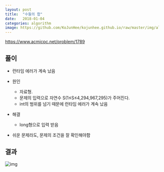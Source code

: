 ```yaml
---
layout: post
title:  "수들의 합"
date:   2018-01-04
categories: algorithm
image: https://github.com/KoJunHee/kojunhee.github.io/raw/master/img/algorithm.png
---
```


<https://www.acmicpc.net/problem/1789>

## 풀이

- 런타임 에러가 계속 났음
- 원인 
	- 자료형. 
	- 문제의 입력으로 자연수 S(1≤S≤4,294,967,295)가 주어진다.
	- int의 범위를 넘기 때문에 런타임 에러가 계속 났음
- 해결 
	- long형으로 입력 받음

- 쉬운 문제라도, 문제의 조건을 잘 확인해야함

## 결과

![img](https://github.com/KoJunHee/kojunhee.github.io/raw/master/img/수들의합.png)
